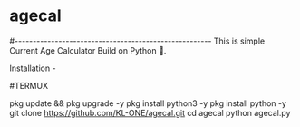 # agecal
#------------------------------------------------------
This is simple Current Age Calculator Build on Python 🐍.

Installation -

#TERMUX

pkg update && pkg upgrade -y
pkg install python3 -y
pkg install python -y
git clone https://github.com/KL-ONE/agecal.git
cd agecal
python agecal.py


